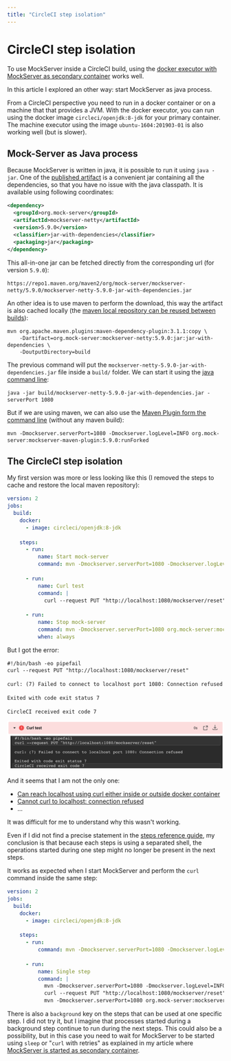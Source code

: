 ```yaml
---
title: "CircleCI step isolation"
---
```


# CircleCI step isolation 

To use MockServer inside a CircleCI build, using the [docker executor with MockServer as secondary container](https://j2r2b.github.io/2020/03/04/use-mock-sever-in-circleci-builds.html) works well.

In this article I explored an other way: start MockServer as java process.

From a CircleCI perspective you need to run in a docker container or on a machine that that provides a JVM.
With the docker executor, you can run using the docker image `circleci/openjdk:8-jdk` for your primary container.
The machine executor using the image `ubuntu-1604:201903-01` is also working well (but is slower).

## Mock-Server as Java process

Because MockServer is written in java, it is possible to run it using `java -jar`.
One of the [published artifact](https://www.mock-server.com/where/maven_central.html) is a convenient jar containing all the dependencies, so that you have no issue with the java classpath.
It is available using following coordinates:

```xml
<dependency>
  <groupId>org.mock-server</groupId>
  <artifactId>mockserver-netty</artifactId>
  <version>5.9.0</version>
  <classifier>jar-with-dependencies</classifier>
  <packaging>jar</packaging>
</dependency>
```

This all-in-one jar can be fetched directly from the corresponding url (for version `5.9.0`):

```
https://repo1.maven.org/maven2/org/mock-server/mockserver-netty/5.9.0/mockserver-netty-5.9.0-jar-with-dependencies.jar
```

An other idea is to use maven to perform the download, this way the artifact is also cached locally (the [maven local repository can be reused between builds](https://circleci.com/docs/2.0/caching/#maven-java-and-leiningen-clojure)):

```
mvn org.apache.maven.plugins:maven-dependency-plugin:3.1.1:copy \
    -Dartifact=org.mock-server:mockserver-netty:5.9.0:jar:jar-with-dependencies \
    -DoutputDirectory=build
```

The previous command will put the `mockserver-netty-5.9.0-jar-with-dependencies.jar` file inside a `build/` folder.
We can start it using the [java command line](https://www.mock-server.com/mock_server/running_mock_server.html#running_from_command_line_using_java):

```
java -jar build/mockserver-netty-5.9.0-jar-with-dependencies.jar -serverPort 1080
```

But if we are using maven, we can also use the [Maven Plugin form the command line](https://www.mock-server.com/mock_server/running_mock_server.html#running_from_command_line_using_maven_plugin) (without any maven build):

```
mvn -Dmockserver.serverPort=1080 -Dmockserver.logLevel=INFO org.mock-server:mockserver-maven-plugin:5.9.0:runForked
```

## The CircleCI step isolation

My first version was more or less looking like this (I removed the steps to cache and restore the local maven repository):

```yaml
version: 2
jobs:
  build:
    docker:
      - image: circleci/openjdk:8-jdk

    steps:
      - run:
          name: Start mock-server
          command: mvn -Dmockserver.serverPort=1080 -Dmockserver.logLevel=INFO org.mock-server:mockserver-maven-plugin:5.9.0:runForked

      - run:
          name: Curl test
          command: |
            curl --request PUT "http://localhost:1080/mockserver/reset"

      - run:
          name: Stop mock-server
          command: mvn -Dmockserver.serverPort=1080 org.mock-server:mockserver-maven-plugin:5.9.0:stopForked
          when: always
```

But I got the error:

```
#!/bin/bash -eo pipefail
curl --request PUT "http://localhost:1080/mockserver/reset"

curl: (7) Failed to connect to localhost port 1080: Connection refused

Exited with code exit status 7

CircleCI received exit code 7
```

![Error in CircleCI](/images/2020-03-04-circleci-failed-step.png)

And it seems that I am not the only one:

* [Can reach localhost using curl either inside or outside docker container](https://discuss.circleci.com/t/can-reach-localhost-using-curl-either-inside-or-outside-docker-container/15967)
* [Cannot curl to localhost: connection refused](https://discuss.circleci.com/t/cannot-curl-to-localhost-connection-refused/17885)
* ...

It was difficult for me to understand why this wasn't working.

Even if I did not find a precise statement in the [steps reference guide](https://circleci.com/docs/2.0/configuration-reference/#steps), my conclusion is that because each steps is using a separated shell, the operations started during one step might no longer be present in the next steps.

It works as expected when I start MockServer and perform the `curl` command inside the same step:

```yaml
version: 2
jobs:
  build:
    docker:
      - image: circleci/openjdk:8-jdk

    steps:
      - run:
          command: mvn -Dmockserver.serverPort=1080 -Dmockserver.logLevel=INFO org.mock-server:mockserver-maven-plugin:5.9.0:runForked

      - run:
          name: Single step
          command: |
            mvn -Dmockserver.serverPort=1080 -Dmockserver.logLevel=INFO org.mock-server:mockserver-maven-plugin:5.9.0:runForked
            curl --request PUT "http://localhost:1080/mockserver/reset"
            mvn -Dmockserver.serverPort=1080 org.mock-server:mockserver-maven-plugin:5.9.0:stopForked
```

There is also a `background` key on the steps that can be used at one specific step.
I did not try it, but I imagine that processes started during a background step continue to run during the next steps.
This could also be a possibility, but in this case you need to wait for MockServer to be started using `sleep` or "`curl` with retries" as explained in my article where [MockServer is started as secondary container](https://j2r2b.github.io/2020/03/04/use-mock-sever-in-circleci-builds.html).